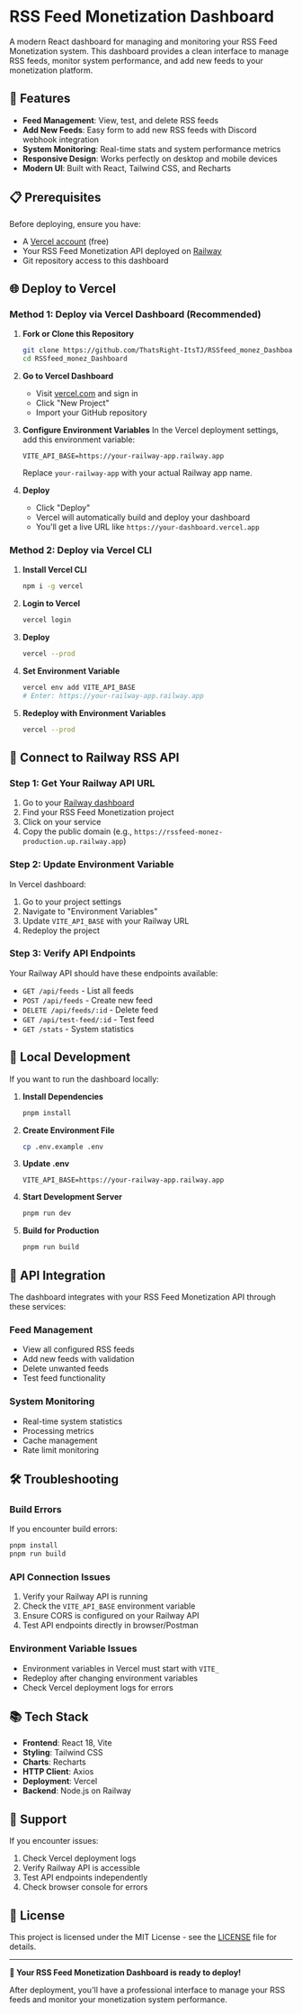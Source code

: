 # RSS Feed Monetization Dashboard

A modern React dashboard for managing and monitoring your RSS Feed Monetization system. This dashboard provides a clean interface to manage RSS feeds, monitor system performance, and add new feeds to your monetization platform.

## 🚀 Features

- **Feed Management**: View, test, and delete RSS feeds
- **Add New Feeds**: Easy form to add new RSS feeds with Discord webhook integration
- **System Monitoring**: Real-time stats and system performance metrics
- **Responsive Design**: Works perfectly on desktop and mobile devices
- **Modern UI**: Built with React, Tailwind CSS, and Recharts

## 📋 Prerequisites

Before deploying, ensure you have:
- A [Vercel account](https://vercel.com) (free)
- Your RSS Feed Monetization API deployed on [Railway](https://railway.app)
- Git repository access to this dashboard

## 🌐 Deploy to Vercel

### Method 1: Deploy via Vercel Dashboard (Recommended)

1. **Fork or Clone this Repository**
   ```bash
   git clone https://github.com/ThatsRight-ItsTJ/RSSfeed_monez_Dashboard.git
   cd RSSfeed_monez_Dashboard
   ```

2. **Go to Vercel Dashboard**
   - Visit [vercel.com](https://vercel.com) and sign in
   - Click "New Project"
   - Import your GitHub repository

3. **Configure Environment Variables**
   In the Vercel deployment settings, add this environment variable:
   ```
   VITE_API_BASE=https://your-railway-app.railway.app
   ```
   Replace `your-railway-app` with your actual Railway app name.

4. **Deploy**
   - Click "Deploy"
   - Vercel will automatically build and deploy your dashboard
   - You'll get a live URL like `https://your-dashboard.vercel.app`

### Method 2: Deploy via Vercel CLI

1. **Install Vercel CLI**
   ```bash
   npm i -g vercel
   ```

2. **Login to Vercel**
   ```bash
   vercel login
   ```

3. **Deploy**
   ```bash
   vercel --prod
   ```

4. **Set Environment Variable**
   ```bash
   vercel env add VITE_API_BASE
   # Enter: https://your-railway-app.railway.app
   ```

5. **Redeploy with Environment Variables**
   ```bash
   vercel --prod
   ```

## 🚄 Connect to Railway RSS API

### Step 1: Get Your Railway API URL

1. Go to your [Railway dashboard](https://railway.app)
2. Find your RSS Feed Monetization project
3. Click on your service
4. Copy the public domain (e.g., `https://rssfeed-monez-production.up.railway.app`)

### Step 2: Update Environment Variable

In Vercel dashboard:
1. Go to your project settings
2. Navigate to "Environment Variables"
3. Update `VITE_API_BASE` with your Railway URL
4. Redeploy the project

### Step 3: Verify API Endpoints

Your Railway API should have these endpoints available:
- `GET /api/feeds` - List all feeds
- `POST /api/feeds` - Create new feed
- `DELETE /api/feeds/:id` - Delete feed
- `GET /api/test-feed/:id` - Test feed
- `GET /stats` - System statistics

## 🔧 Local Development

If you want to run the dashboard locally:

1. **Install Dependencies**
   ```bash
   pnpm install
   ```

2. **Create Environment File**
   ```bash
   cp .env.example .env
   ```

3. **Update .env**
   ```env
   VITE_API_BASE=https://your-railway-app.railway.app
   ```

4. **Start Development Server**
   ```bash
   pnpm run dev
   ```

5. **Build for Production**
   ```bash
   pnpm run build
   ```

## 📡 API Integration

The dashboard integrates with your RSS Feed Monetization API through these services:

### Feed Management
- View all configured RSS feeds
- Add new feeds with validation
- Delete unwanted feeds
- Test feed functionality

### System Monitoring
- Real-time system statistics
- Processing metrics
- Cache management
- Rate limit monitoring

## 🛠️ Troubleshooting

### Build Errors
If you encounter build errors:
```bash
pnpm install
pnpm run build
```

### API Connection Issues
1. Verify your Railway API is running
2. Check the `VITE_API_BASE` environment variable
3. Ensure CORS is configured on your Railway API
4. Test API endpoints directly in browser/Postman

### Environment Variable Issues
- Environment variables in Vercel must start with `VITE_`
- Redeploy after changing environment variables
- Check Vercel deployment logs for errors

## 📚 Tech Stack

- **Frontend**: React 18, Vite
- **Styling**: Tailwind CSS
- **Charts**: Recharts
- **HTTP Client**: Axios
- **Deployment**: Vercel
- **Backend**: Node.js on Railway

## 🤝 Support

If you encounter issues:
1. Check Vercel deployment logs
2. Verify Railway API is accessible
3. Test API endpoints independently
4. Check browser console for errors

## 📄 License

This project is licensed under the MIT License - see the [LICENSE](LICENSE) file for details.

---

**🎉 Your RSS Feed Monetization Dashboard is ready to deploy!**

After deployment, you'll have a professional interface to manage your RSS feeds and monitor your monetization system performance.